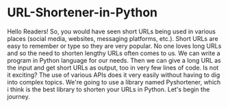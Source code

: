 # URL-Shortener-in-Python
Hello Readers! So, you would have seen short URLs being used in various places (social media, websites, messaging platforms, etc.). Short URLs are easy to remember or type so they are very popular. No one loves long URLs and so the need to shorten lengthy URLs often comes to us.  We can write a program in Python language for our needs. Then we can give a long URL as the input and get short URLs as output, too in very few lines of code. Is not it exciting? The use of various APIs does it very easily without having to dig into complex topics.  We're going to use a library named Pyshortener, which i think is the best library to shorten your URLs in Python. Let's begin the journey.
